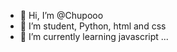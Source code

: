 - 👋 Hi, I’m @Chupooo
- 👀 I’m student, Python, html and css
- 🌱 I’m currently learning javascript ...
